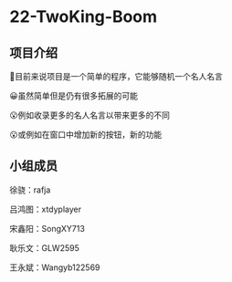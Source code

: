 # 22-TwoKing-Boom
## 项目介绍
:rofl:目前来说项目是一个简单的程序，它能够随机一个名人名言

:grinning:虽然简单但是仍有很多拓展的可能

:open_mouth:例如收录更多的名人名言以带来更多的不同

:open_mouth:或例如在窗口中增加新的按钮，新的功能

## 小组成员

徐骁：rafja

吕鸿图：xtdyplayer

宋鑫阳：SongXY713

耿乐文：GLW2595

王永斌：Wangyb122569


